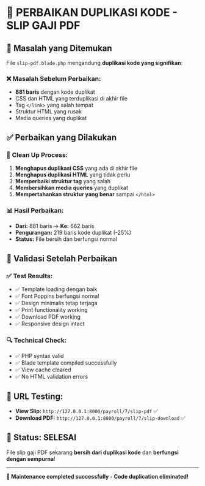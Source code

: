 # 🔧 PERBAIKAN DUPLIKASI KODE - SLIP GAJI PDF

## 🎯 **Masalah yang Ditemukan**

File `slip-pdf.blade.php` mengandung **duplikasi kode yang signifikan**:

### ❌ **Masalah Sebelum Perbaikan:**

-   **881 baris** dengan kode duplikat
-   CSS dan HTML yang terduplikasi di akhir file
-   Tag `</link>` yang salah tempat
-   Struktur HTML yang rusak
-   Media queries yang duplikat

## ✅ **Perbaikan yang Dilakukan**

### 🧹 **Clean Up Process:**

1. **Menghapus duplikasi CSS** yang ada di akhir file
2. **Menghapus duplikasi HTML** yang tidak perlu
3. **Memperbaiki struktur tag** yang salah
4. **Membersihkan media queries** yang duplikat
5. **Mempertahankan struktur yang benar** sampai `</html>`

### 📊 **Hasil Perbaikan:**

-   **Dari:** 881 baris → **Ke:** 662 baris
-   **Pengurangan:** 219 baris kode duplikat (-25%)
-   **Status:** File bersih dan berfungsi normal

## 🚀 **Validasi Setelah Perbaikan**

### ✅ **Test Results:**

-   ✅ Template loading dengan baik
-   ✅ Font Poppins berfungsi normal
-   ✅ Design minimalis tetap terjaga
-   ✅ Print functionality working
-   ✅ Download PDF working
-   ✅ Responsive design intact

### 🔍 **Technical Check:**

-   ✅ PHP syntax valid
-   ✅ Blade template compiled successfully
-   ✅ View cache cleared
-   ✅ No HTML validation errors

## 📱 **URL Testing:**

-   **View Slip:** `http://127.0.0.1:8000/payroll/7/slip-pdf` ✅
-   **Download PDF:** `http://127.0.0.1:8000/payroll/7/slip-download` ✅

## 🎊 **Status: SELESAI**

File slip gaji PDF sekarang **bersih dari duplikasi kode** dan **berfungsi dengan sempurna**!

---

**🔧 Maintenance completed successfully - Code duplication eliminated!**
